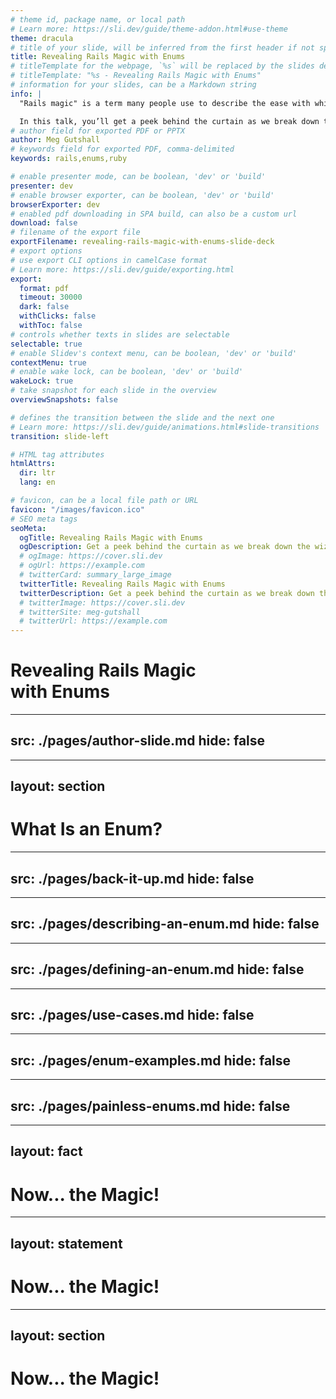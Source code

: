 ```yaml
---
# theme id, package name, or local path
# Learn more: https://sli.dev/guide/theme-addon.html#use-theme
theme: dracula
# title of your slide, will be inferred from the first header if not specified
title: Revealing Rails Magic with Enums
# titleTemplate for the webpage, `%s` will be replaced by the slides deck's title
# titleTemplate: "%s - Revealing Rails Magic with Enums"
# information for your slides, can be a Markdown string
info: |
  "Rails magic" is a term many people use to describe the ease with which Rails helps you go from zero to working app so quickly. However, like all other frameworks, there’s no magic to be found – only code!

  In this talk, you’ll get a peek behind the curtain as we break down the ActiveRecord Enums module. You’ll learn what it is, how/when to use it, and some cool tricks it provides. Even if you’re not a Rails developer, you will still come away from this talk with new-found knowledge on how to traverse a codebase and gain a better understanding of features built into your language of choice.
# author field for exported PDF or PPTX
author: Meg Gutshall
# keywords field for exported PDF, comma-delimited
keywords: rails,enums,ruby

# enable presenter mode, can be boolean, 'dev' or 'build'
presenter: dev
# enable browser exporter, can be boolean, 'dev' or 'build'
browserExporter: dev
# enabled pdf downloading in SPA build, can also be a custom url
download: false
# filename of the export file
exportFilename: revealing-rails-magic-with-enums-slide-deck
# export options
# use export CLI options in camelCase format
# Learn more: https://sli.dev/guide/exporting.html
export:
  format: pdf
  timeout: 30000
  dark: false
  withClicks: false
  withToc: false
# controls whether texts in slides are selectable
selectable: true
# enable Slidev's context menu, can be boolean, 'dev' or 'build'
contextMenu: true
# enable wake lock, can be boolean, 'dev' or 'build'
wakeLock: true
# take snapshot for each slide in the overview
overviewSnapshots: false

# defines the transition between the slide and the next one
# Learn more: https://sli.dev/guide/animations.html#slide-transitions
transition: slide-left

# HTML tag attributes
htmlAttrs:
  dir: ltr
  lang: en

# favicon, can be a local file path or URL
favicon: "/images/favicon.ico"
# SEO meta tags
seoMeta:
  ogTitle: Revealing Rails Magic with Enums
  ogDescription: Get a peek behind the curtain as we break down the wizardry of ActiveRecord Enums through traversing Rails' source code
  # ogImage: https://cover.sli.dev
  # ogUrl: https://example.com
  # twitterCard: summary_large_image
  twitterTitle: Revealing Rails Magic with Enums
  twitterDescription: Get a peek behind the curtain as we break down the wizardry of ActiveRecord Enums through traversing Rails' source code
  # twitterImage: https://cover.sli.dev
  # twitterSite: meg-gutshall
  # twitterUrl: https://example.com
---
```


# Revealing Rails Magic <br>with Enums

<!--
Slide notes
-->

---
src: ./pages/author-slide.md
hide: false
---

---
layout: section
---

# What Is an Enum?

<!--
Slide notes
-->

---
src: ./pages/back-it-up.md
hide: false
---

---
src: ./pages/describing-an-enum.md
hide: false
---

---
src: ./pages/defining-an-enum.md
hide: false
---

---
src: ./pages/use-cases.md
hide: false
---

---
src: ./pages/enum-examples.md
hide: false
---

---
src: ./pages/painless-enums.md
hide: false
---

---
layout: fact
---

# Now... the Magic!

<!--
Slide notes
-->

---
layout: statement
---

# Now... the Magic!

<!--
Slide notes
-->

---
layout: section
---

# Now... the Magic!

<!--
Slide notes
-->

